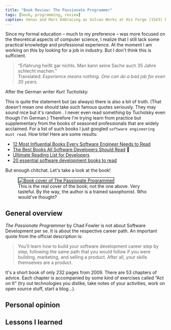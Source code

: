 ```yaml
---
title: "Book Review: The Passionate Programmer"
tags: [book, programming, review]
caption: Venus and Mars Embracing as Vulcan Works at His Forge (1543) by Enea Vico after Parmigianino
---
```


Since my formal education – much to my preference – was more focused on the theoretical aspects of computer science, I realize that I still lack some practical knowledge and professional experience. At the moment I am working on this by looking for a job in industry. But I don't think this is sufficient.

<blockquote>
“Erfahrung heißt gar nichts. Man kann seine Sache auch 35 Jahre schlecht machen.” <br>
Translated: <i>Experience means nothing. One can do a bad job for even 35 years.</i>
</blockquote>
 After the German writer <i>Kurt Tucholsky.</i>

This is quite the statement but (as always) there is also a bit of truth. (That doesn't mean one should take such famous quotes seriously. They may sound nice but it's random . I never even read something by Tucholsky even though I'm German.) Therefore I'm trying learn from practice but supplementary from the books of seasoned professionals that are widely acclaimed. For a list of such books I just googled `software engineering must read`. How trite! Here are some results: 

* [12 Most Influential Books Every Software Engineer Needs to Read](https://jasonroell.com/2015/03/16/12-most-infuential-books-every-software-engineer-needs-to-read/)
* [The Best Books All Software Developers Should Read](https://simpleprogrammer.com/best-books-software-developers/) :muscle:
* [Ultimate Reading List for Developers](https://medium.com/@YogevSitton/the-ultimate-reading-list-for-developers-e96c832d9687)
* [20 essential software development books to read](https://apiumhub.com/tech-blog-barcelona/software-development-books/)

But enough chitchat. Let's take a look at the book!

<figure>
    <a href="https://pragprog.com/book/cfcar2/the-passionate-programmer"><img src="{{ site.baseurl }}/assets/{{ page.slug }}/book_cover.jpg" alt="Book cover of The Passionate Programmer" style="min-width:60%;border:1px solid black;border-radius:0;"></a>
    <figcaption>This is the real cover of the book; not the one above. Very tasteful. By the way, the author is a trained saxophonist. Who would've thought?</figcaption>
</figure>

## General overview

*The Passionate Programmer* by Chad Fowler is not about Software Development per se. It is about the respective career path. An important quote from the official description is:

> You’ll learn how to build your software development career step by step, following the same path that you would follow if you were building, marketing, and selling a product. After all, your skills themselves are a product.

It's a short book of only 232 pages from 2009. There are 53 chapters of advice. Each chapter is accompanied by some kind of exercises called “Act on It” (try out technologies you dislike, take notes of your activities, work on open source stuff, start a blog...).

## Personal opinion

## Lessons I learned